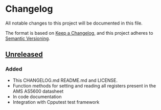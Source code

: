 # Changelog
All notable changes to this project will be documented in this file.

The format is based on [Keep a Changelog](https://keepachangelog.com/en/1.0.0/),
and this project adheres to [Semantic Versioning](https://semver.org/spec/v2.0.0.html).

## [Unreleased]

### Added

* This CHANGELOG.md README.md and LICENSE.
* Function methods for setting and reading all registers present in the AMS
  AS5600 datasheet
* In code documentation
* Integration with Cpputest test framework

[Unreleased]: https://github.com/raulgotor/ams_as5600

